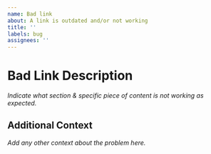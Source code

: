 ```yaml
---
name: Bad link
about: A link is outdated and/or not working
title: ''
labels: bug
assignees: ''
---
```


# Bad Link Description

_Indicate what section & specific piece of content is not working as expected._

## Additional Context

_Add any other context about the problem here._

<!-- If you want to contribute to the codebase, uncomment the section below and feel free to fork the repo and make a PR to close this issue. -->

<!-- ## Would I like to work on this? -->
<!-- Yes. -->
